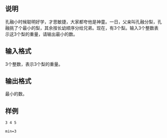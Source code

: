 <h2>说明</h2>

孔融小时候聪明好学，才思敏捷，大家都夸他是神童。一日，父亲叫孔融分梨，孔融挑了个最小的梨，其余按长幼顺序分给兄弟。现在，有$3$个梨。输入$3$个整数表示这$3$个梨的重量，请输出最小的数。
<h2>输入格式</h2>

$3$个整数，表示$3$个梨的重量。

<h2>输出格式</h2>

最小的数。

<h2>样例</h2>
<pre><code class="language-input1">3 4 5</code></pre><pre><code class="language-output1">min=3</code></pre>
